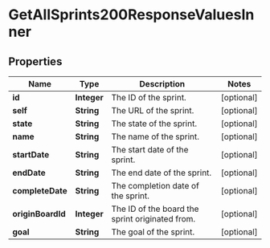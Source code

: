 

# GetAllSprints200ResponseValuesInner


## Properties

| Name | Type | Description | Notes |
|------------ | ------------- | ------------- | -------------|
|**id** | **Integer** | The ID of the sprint. |  [optional] |
|**self** | **String** | The URL of the sprint. |  [optional] |
|**state** | **String** | The state of the sprint. |  [optional] |
|**name** | **String** | The name of the sprint. |  [optional] |
|**startDate** | **String** | The start date of the sprint. |  [optional] |
|**endDate** | **String** | The end date of the sprint. |  [optional] |
|**completeDate** | **String** | The completion date of the sprint. |  [optional] |
|**originBoardId** | **Integer** | The ID of the board the sprint originated from. |  [optional] |
|**goal** | **String** | The goal of the sprint. |  [optional] |



